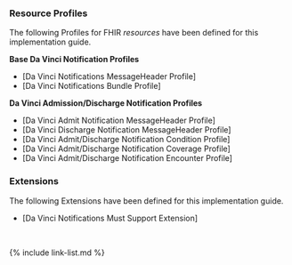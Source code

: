 
### Resource Profiles

The following Profiles for FHIR *resources* have been defined for this implementation guide.

**Base Da Vinci Notification Profiles**

- [Da Vinci Notifications MessageHeader Profile]
- [Da Vinci Notifications Bundle Profile]
<!--
- [Da Vinci Notifications MessageDefinition Profile]
- [Da Vinci Notifications GraphDefinition Profile]
-->

**Da Vinci Admission/Discharge Notification Profiles**

- [Da Vinci Admit Notification MessageHeader Profile]
- [Da Vinci Discharge Notification MessageHeader Profile]
- [Da Vinci Admit/Discharge Notification Condition Profile]
- [Da Vinci Admit/Discharge Notification Coverage Profile]
- [Da Vinci Admit/Discharge Notification Encounter Profile]


<!-- {% raw %}
{% include list-simple-profiles.xhtml %}

{% for sd_hash in site.data.structuredefinitions -%}
  {%- assign sd = sd_hash[1] -%}
  {%- if sd.kind  == "resource" -%}
    - [{{sd.name}}]({{sd.path}})
  {%- endif -%}
{%- endfor -%}

{% endraw %} -->



### Extensions

The following Extensions have been defined for this implementation guide.

- [Da Vinci Notifications Must Support Extension]

<br />

{% include link-list.md %}
